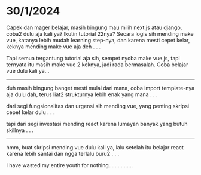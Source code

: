 # 30/1/2024

Capek dan mager belajar, masih bingung mau milih next.js atau django, coba2 dulu aja kali ya? Ikutin tutorial 22nya? Secara logis sih mending make vue, katanya lebih mudah learning step-nya, dan karena mesti cepet kelar, keknya mending make vue aja deh . . .

Tapi semua tergantung tutorial aja sih, sempet nyoba make vue.js, tapi ternyata itu masih make vue 2 keknya, jadi rada bermasalah. Coba belajar vue dulu kali ya...

-----------------

duh masih bingung banget mesti mulai dari mana, coba import template-nya aja dulu dah, terus liat2 strukturnya lebih enak yang mana  . . .

dari segi fungsionalitas dan urgensi sih mending vue, yang penting skripsi cepet kelar dulu . . .

tapi dari segi investasi mending react karena lumayan banyak yang butuh skillnya . . .

---------------

hmm, buat skripsi mending vue dulu kali ya, lalu setelah itu belajar react karena lebih santai dan ngga terlalu buru2 . . .

I have wasted my entire youth for nothing................
